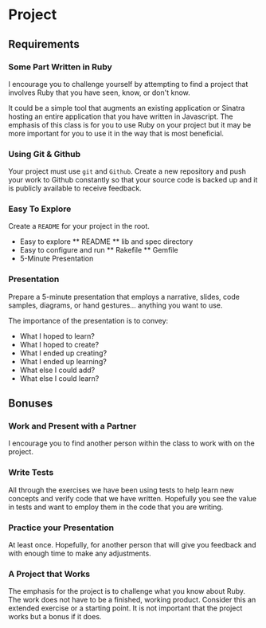# Project


## Requirements

### Some Part Written in Ruby

I encourage you to challenge yourself by attempting to find a project that involves Ruby that you have seen, know, or don't know.

It could be a simple tool that augments an existing application or Sinatra hosting an entire application that you have written in Javascript. The emphasis of this class is for you to use Ruby on your project but it may be more important for you to use it in the way that is most beneficial.

### Using Git & Github

Your project must use `git` and `Github`. Create a new repository and push your work to Github constantly so that your source code is backed up and it is publicly available to receive feedback.

### Easy To Explore

Create a `README` for your project in the root.

* Easy to explore
** README
** lib and spec directory
* Easy to configure and run
** Rakefile
** Gemfile
* 5-Minute Presentation

### Presentation

Prepare a 5-minute presentation that employs a narrative, slides, code samples, diagrams, or hand gestures... anything you want to use. 

The importance of the presentation is to convey:

* What I hoped to learn?
* What I hoped to create?
* What I ended up creating?
* What I ended up learning?
* What else I could add?
* What else I could learn?

## Bonuses

### Work and Present with a Partner

I encourage you to find another person within the class to work with on the project.

### Write Tests

All through the exercises we have been using tests to help learn new concepts and verify code that we have written. Hopefully you see the value in tests and want to employ them in the code that you are writing.

### Practice your Presentation

At least once. Hopefully, for another person that will give you feedback and with enough time to make any adjustments.

### A Project that Works

The emphasis for the project is to challenge what you know about Ruby. The work does not have to be a finished, working product. Consider this an extended exercise or a starting point. It is not important that the project works but a bonus if it does.
